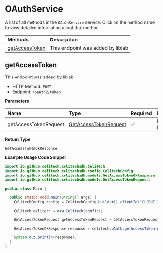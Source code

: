 # OAuthService

A list of all methods in the `OAuthService` service. Click on the method name to view detailed information about that method.

| Methods                           | Description                       |
| :-------------------------------- | :-------------------------------- |
| [getAccessToken](#getaccesstoken) | This endpoint was added by liblab |

## getAccessToken

This endpoint was added by liblab

- HTTP Method: `POST`
- Endpoint: `/oauth2/token`

**Parameters**

| Name                  | Type                                                        | Required | Description  |
| :-------------------- | :---------------------------------------------------------- | :------- | :----------- |
| getAccessTokenRequest | [GetAccessTokenRequest](../models/GetAccessTokenRequest.md) | ✅       | Request Body |

**Return Type**

`GetAccessTokenOkResponse`

**Example Usage Code Snippet**

```java
import io.github.celitech.celitechsdk.Celitech;
import io.github.celitech.celitechsdk.config.CelitechConfig;
import io.github.celitech.celitechsdk.models.GetAccessTokenOkResponse;
import io.github.celitech.celitechsdk.models.GetAccessTokenRequest;

public class Main {

  public static void main(String[] args) {
    CelitechConfig config = CelitechConfig.builder().clientId("CLIENT_ID").clientSecret("CLIENT_SECRET").build();

    Celitech celitech = new Celitech(config);

    GetAccessTokenRequest getAccessTokenRequest = GetAccessTokenRequest.builder().build();

    GetAccessTokenOkResponse response = celitech.oAuth.getAccessToken(getAccessTokenRequest);

    System.out.println(response);
  }
}

```

<!-- This file was generated by liblab | https://liblab.com/ -->
